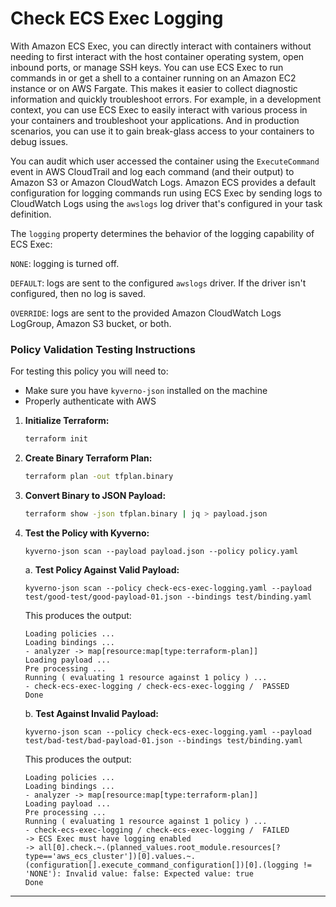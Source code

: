 # Check ECS Exec Logging

With Amazon ECS Exec, you can directly interact with containers without needing to first interact with the host container operating system, open inbound ports, or manage SSH keys. You can use ECS Exec to run commands in or get a shell to a container running on an Amazon EC2 instance or on AWS Fargate. This makes it easier to collect diagnostic information and quickly troubleshoot errors. For example, in a development context, you can use ECS Exec to easily interact with various process in your containers and troubleshoot your applications. And in production scenarios, you can use it to gain break-glass access to your containers to debug issues.

You can audit which user accessed the container using the `ExecuteCommand` event in AWS CloudTrail and log each command (and their output) to Amazon S3 or Amazon CloudWatch Logs. Amazon ECS provides a default configuration for logging commands run using ECS Exec by sending logs to CloudWatch Logs using the `awslogs` log driver that's configured in your task definition.

The `logging` property determines the behavior of the logging capability of ECS Exec:

`NONE`: logging is turned off.

`DEFAULT`: logs are sent to the configured `awslogs` driver. If the driver isn't configured, then no log is saved.

`OVERRIDE`: logs are sent to the provided Amazon CloudWatch Logs LogGroup, Amazon S3 bucket, or both.

### Policy Validation Testing Instructions

For testing this policy you will need to:
- Make sure you have `kyverno-json` installed on the machine 
- Properly authenticate with AWS

1. **Initialize Terraform:**
    ```bash
    terraform init
    ```

2. **Create Binary Terraform Plan:**
    ```bash
    terraform plan -out tfplan.binary
    ```

3. **Convert Binary to JSON Payload:**
    ```bash
    terraform show -json tfplan.binary | jq > payload.json
    ```

4. **Test the Policy with Kyverno:**
    ```
    kyverno-json scan --payload payload.json --policy policy.yaml
    ```
    
    a. **Test Policy Against Valid Payload:**
    ```
    kyverno-json scan --policy check-ecs-exec-logging.yaml --payload test/good-test/good-payload-01.json --bindings test/binding.yaml
    ```

    This produces the output:
    ```
    Loading policies ...
    Loading bindings ...
    - analyzer -> map[resource:map[type:terraform-plan]]
    Loading payload ...
    Pre processing ...
    Running ( evaluating 1 resource against 1 policy ) ...
    - check-ecs-exec-logging / check-ecs-exec-logging /  PASSED
    Done
    ```

    b. **Test Against Invalid Payload:**
    ```
    kyverno-json scan --policy check-ecs-exec-logging.yaml --payload test/bad-test/bad-payload-01.json --bindings test/binding.yaml
    ```

    This produces the output:
    ```
    Loading policies ...
    Loading bindings ...
    - analyzer -> map[resource:map[type:terraform-plan]]
    Loading payload ...
    Pre processing ...
    Running ( evaluating 1 resource against 1 policy ) ...
    - check-ecs-exec-logging / check-ecs-exec-logging /  FAILED
    -> ECS Exec must have logging enabled
    -> all[0].check.~.(planned_values.root_module.resources[?type=='aws_ecs_cluster'])[0].values.~.(configuration[].execute_command_configuration[])[0].(logging != 'NONE'): Invalid value: false: Expected value: true
    Done
    ```

---
